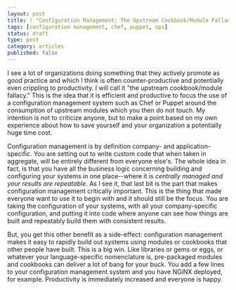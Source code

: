 ```yaml
---
layout: post
title: ! "Configuration Management: The Upstream Cookbook/Module Fallacy"
tags: [configuration management, chef, puppet, ops]
status: draft
type: post
category: articles
published: false
---
```


I see a lot of organizations doing something that they actively promote as good
practice and which I think is often counter-productive and potentially even
crippling to productivity. I will call it "the upstream cookbook/module
fallacy." This is the idea that it is efficient and productive to focus the
use of a configuration management system such as Chef or Puppet around the
consumption of upstream modules which you then do not touch. My intention is
not to criticize anyone, but to make a point based on my own experience about
how to save yourself and your organization a potentially huge time cost.

Configuration management is by definition company- and application-specific.
You are setting out to write custom code that when taken in aggregate, will be
entirely different from everyone else's. The whole idea in fact, is that you
have all the business logic concerning building and configuring your systems in
one place--where it is *centrally managed and your results are repeatable*. As
I see it, that last bit is the part that makes configuration management
critically important. This is the thing that made everyone want to use it to
begin with and it should still be the focus. You are taking the configuration
of your systems, with all your company-specific configuration, and putting it
into code where anyone can see how things are built and repeatably build them
with consistent results.

But, you get this other benefit as a side-effect: configuration management
makes it easy to rapidly build out systems using modules or cookbooks that
other people have built. This is a big win. Like libraries or gems or eggs,
or whatever your language-specific nomenclature is, pre-packaged modules
and cookbooks can deliver a lot of bang for your buck. You add a few lines
to your configuration management system and you have NGiNX deployed, for
example. Productivity is immediately increased and everyone is happy.

